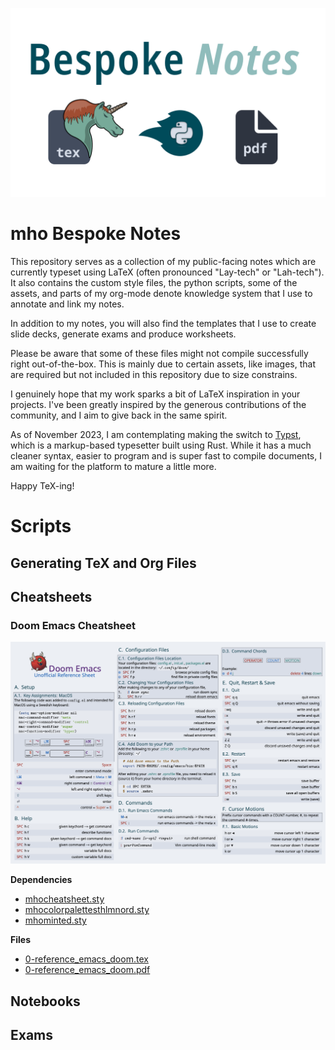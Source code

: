 ![GitHub Banner](/assets/bespoke_notes.png)
# mho Bespoke Notes 

This repository serves as a collection of my public-facing notes which are currently typeset using LaTeX (often pronounced "Lay-tech" or "Lah-tech").  
It also contains the custom style files, the python scripts, some of the assets, and parts of my org-mode denote knowledge system that I use to annotate and link my notes.

In addition to my notes, you will also find the templates that I use to create slide decks, generate exams and produce worksheets. 

Please be aware that some of these files might not compile successfully right out-of-the-box. This is mainly due to certain assets, like images, that are required but not included in this repository due to size constrains.

I genuinely hope that my work sparks a bit of LaTeX inspiration in your projects. I've been greatly inspired by the generous contributions of the community, and I aim to give back in the same spirit.

As of November 2023, I am contemplating making the switch to [Typst](https://github.com/typst/typst), which is a markup-based typesetter built using Rust. While it has a much cleaner syntax, easier to program and is super fast to compile documents, I am waiting for the platform to mature a little more.

Happy TeX-ing!

# Scripts
## Generating TeX and Org Files

## Cheatsheets
### Doom Emacs Cheatsheet
![Doom Emacs Cheatsheet](/assets/latex-cheatsheet-doomEmacs.png)

**Dependencies**
- [mhocheatsheet.sty](/texmf/mhocheatsheet.sty)
- [mhocolorpalettesthlmnord.sty](/texmf/mhocolorpalettesthlmnord.sty)
- [mhominted.sty](/texmf/mhominted.sty)
 
**Files** 
- [0-reference_emacs_doom.tex](/main/0-reference_emacs_doom.tex)
- [0-reference_emacs_doom.pdf](/main/0-reference_emacs_doom.pdf)

## Notebooks

## Exams

 
